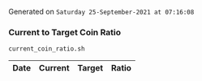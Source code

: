 Generated on `Saturday 25-September-2021 at 07:16:08`

### Current to Target Coin Ratio
`current_coin_ratio.sh`

Date|Current|Target|Ratio
---|---|---|---
